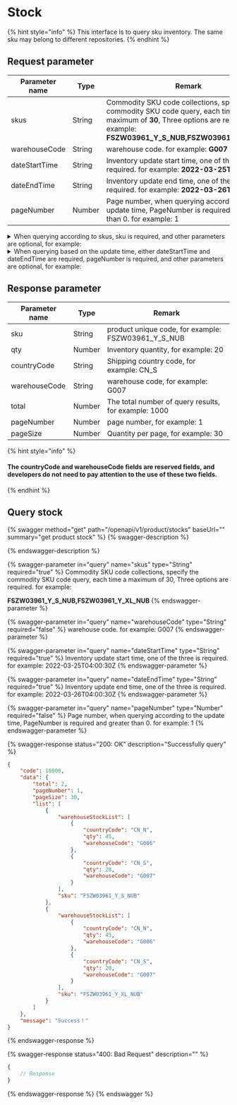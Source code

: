# Stock

{% hint style="info" %}
This interface is to query sku inventory. The same sku may belong to different repositories.
{% endhint %}

## Request parameter

| Parameter name | Type   | Remark                                                                                                                                                                                       |
| -------------- | ------ | -------------------------------------------------------------------------------------------------------------------------------------------------------------------------------------------- |
| skus           | String | Commodity SKU code collections, specify the commodity SKU code query, each time a maximum of **30**, Three options are required. for example: **FSZW03961\_Y\_S\_NUB,FSZW03961\_Y\_XL\_NUB** |
| warehouseCode  | String | warehouse code. for example: **G007**                                                                                                                                                        |
| dateStartTime  | String | Inventory update start time, one of the three is required. for example: **2022-03-25T04:00:30Z**                                                                                             |
| dateEndTime    | String | Inventory update end time, one of the three is required. for example: **2022-03-26T04:00:30Z**                                                                                               |
| pageNumber     | Number | Page number, when querying according to the update time, PageNumber is required and greater than 0. for example: 1                                                                           |

<details>

<summary>When querying according to skus, sku is required, and other parameters are optional, for example:</summary>

[https://developer.kakaclo.com/openapi/v1/product/stocks?skus=FSZW03961\_Y\_S\_NUB](https://test-developer.kakaclo.com/openapi/v1/product/stocks?skus=FSZW03961\_Y\_S\_NUB)

</details>

<details>

<summary>When querying based on the update time, either dateStartTime and dateEndTime are required, pageNumber is required, and other parameters are optional, for example:</summary>

[https://developer.kakaclo.com/openapi/v1/product/stocks?dateStartTime=2022-08-01T00:00:00Z\&pageNumber=1\&dateEndTime=2022-08-02T00:00:00Z](https://test-developer.kakaclo.com/openapi/v1/product/stocks?dateStartTime=2022-08-01T00:00:00Z\&pageNumber=1\&dateEndTime=2022-08-02T00:00:00Z)

</details>

## Response parameter

| Parameter name | Type   | Remark                                                 |
| -------------- | ------ | ------------------------------------------------------ |
| sku            | String | product unique code, for example: FSZW03961\_Y\_S\_NUB |
| qty            | Number | Inventory quantity, for example: 20                    |
| countryCode    | String | Shipping country code, for example: CN\_S              |
| warehouseCode  | String | warehouse code, for example: G007                      |
| total          | Number | The total number of query results, for example: 1000   |
| pageNumber     | Number | page number, for example: 1                            |
| pageSize       | Number | Quantity per page, for example: 30                     |

{% hint style="info" %}
#### The countryCode and warehouseCode fields are reserved fields, and developers do not need to pay attention to the use of these two fields.
{% endhint %}

## Query stock

{% swagger method="get" path="/openapi/v1/product/stocks" baseUrl="" summary="get product stock" %}
{% swagger-description %}

{% endswagger-description %}

{% swagger-parameter in="query" name="skus" type="String" required="true" %}
Commodity SKU code collections, specify the commodity SKU code query, each time a maximum of 30, Three options are required. for example:

**FSZW03961\_Y\_S\_NUB,FSZW03961\_Y\_XL\_NUB**
{% endswagger-parameter %}

{% swagger-parameter in="query" name="warehouseCode" type="String" required="false" %}
warehouse code. for example: G007
{% endswagger-parameter %}

{% swagger-parameter in="query" name="dateStartTime" type="String" required="true" %}
Inventory update start time, one of the three is required. for example: 2022-03-25T04:00:30Z
{% endswagger-parameter %}

{% swagger-parameter in="query" name="dateEndTime" type="String" required="true" %}
Inventory update end time, one of the three is required. for example: 2022-03-26T04:00:30Z
{% endswagger-parameter %}

{% swagger-parameter in="query" name="pageNumber" type="Number" required="false" %}
Page number, when querying according to the update time, PageNumber is required and greater than 0. for example: 1
{% endswagger-parameter %}

{% swagger-response status="200: OK" description="Successfully query" %}
```json
{
    "code": 10000,
    "data": {
        "total": 2,
        "pageNumber": 1,
        "pageSize": 30,
        "list": [
            {
                "warehouseStockList": [
                    {
                        "countryCode": "CN_N",
                        "qty": 45,
                        "warehouseCode": "G006"
                    },
                    {
                        "countryCode": "CN_S",
                        "qty": 20,
                        "warehouseCode": "G007"
                    }
                ],
                "sku": "FSZW03961_Y_S_NUB"
            },
            {
                "warehouseStockList": [
                    {
                        "countryCode": "CN_N",
                        "qty": 45,
                        "warehouseCode": "G006"
                    },
                    {
                        "countryCode": "CN_S",
                        "qty": 20,
                        "warehouseCode": "G007"
                    }
                ],
                "sku": "FSZW03961_Y_XL_NUB"
            }
        ]
    },
    "message": "Success！"
}
```
{% endswagger-response %}

{% swagger-response status="400: Bad Request" description="" %}
```javascript
{
    // Response
}
```
{% endswagger-response %}
{% endswagger %}
